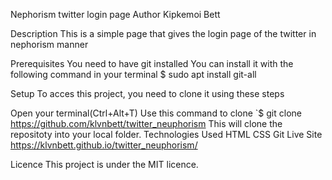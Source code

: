 Nephorism twitter login page
Author
Kipkemoi Bett

Description
This is a simple page that gives the login page of the twitter in nephorism manner

Prerequisites
You need to have git installed You can install it with the following command in your terminal $ sudo apt install git-all

Setup
To acces this project, you need to clone it using these steps

Open your terminal(Ctrl+Alt+T)
Use this command to clone `$ git clone https://github.com/klvnbett/twitter_neuphorism
This will clone the repositoty into your local folder.
Technologies Used
HTML
CSS
Git
Live Site https://klvnbett.github.io/twitter_neuphorism/


Licence
This project is under the MIT licence.